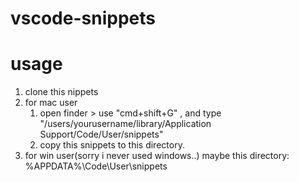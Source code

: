 # vscode-snippets

# usage

1. clone this nippets
2. for mac user
    1. open finder > use "cmd+shift+G" , and type "/users/yourusername/library/Application Support/Code/User/snippets"
    2. copy this snippets to this directory.
3. for win user(sorry i never used windows..)
    maybe this directory: %APPDATA%\Code\User\snippets

